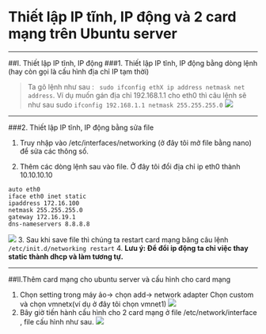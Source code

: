 # Thiết lập IP tĩnh, IP động và 2 card mạng trên Ubuntu server

----
##I. Thiết lập IP tĩnh, IP động
###1. Thiết lập IP tĩnh, IP động bằng dòng lệnh (hay còn gọi là cấu hình địa chỉ IP tạm thời)
> Ta gõ lệnh như sau :
 ``` sudo ifconfig ethX ip address netmask net address```. Ví dụ muốn gán địa chỉ 192.168.1.1 cho eth0 thì câu lệnh sẽ như sau sudo ```ifconfig 192.168.1.1 netmask 255.255.255.0```
 ![](https://raw.githubusercontent.com/hieppso194/baocao_vnware/master/22.PNG)

----
###2. Thiết lập IP tĩnh, IP động bằng sửa file
1. Truy nhập vào /etc/interfaces/networking (ở đây tôi mở file bằng nano) để sửa các thông số.

2. Thêm các dòng lệnh sau vào file. Ở đây tôi đổi địa chỉ ip eth0 thành 10.10.10.10
 ```
auto eth0
iface eth0 inet static
ipaddress 172.16.100
netmask 255.255.255.0
gateway 172.16.19.1
dns-nameservers 8.8.8.8
```
![](https://raw.githubusercontent.com/hieppso194/baocao_vnware/master/23.PNG)
3. Sau khi save file thì chúng ta restart card mạng băng câu lệnh ```/etc/init.d/networking restart```
4. **Lưu ý: Để đổi ip động ta chỉ việc thay static thành dhcp và làm tương tự.**

----
##II.Thêm card mạng cho ubuntu server và cấu hình cho card mạng
1. Chọn setting trong máy ảo-> chọn add-> network adapter Chọn custom và chọn vmnetx(ví dụ ở đây tôi chọn vmnet1)
  ![](https://raw.githubusercontent.com/hieppso194/baocao_vnware/master/24.PNG)
2. Bây giờ tiến hành cấu hình cho 2 card mạng ở file /etc/network/interface , file cấu hình như sau.
![](https://raw.githubusercontent.com/hieppso194/baocao_vnware/master/25.png)

